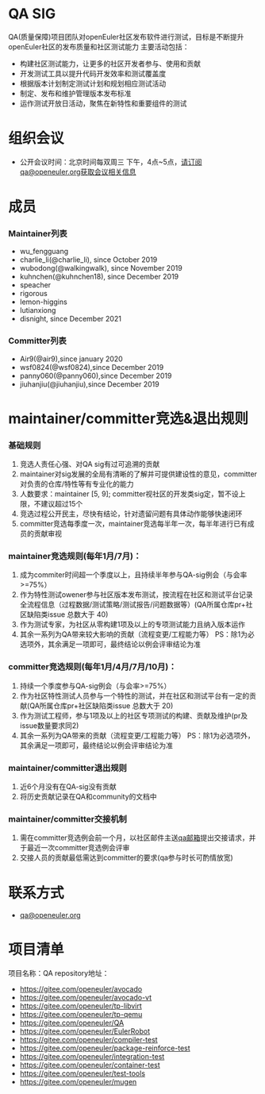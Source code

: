 
# QA SIG
QA(质量保障)项目团队对openEuler社区发布软件进行测试，目标是不断提升openEuler社区的发布质量和社区测试能力
主要活动包括：
- 构建社区测试能力，让更多的社区开发者参与、使用和贡献
- 开发测试工具以提升代码开发效率和测试覆盖度
- 根据版本计划制定测试计划和规划相应测试活动
- 制定、发布和维护管理版本发布标准
- 运作测试开放日活动，聚焦在新特性和重要组件的测试

# 组织会议
- 公开会议时间：北京时间每双周三 下午，4点~5点，请订阅qa@openeuler.org获取会议相关信息

# 成员
### Maintainer列表
- wu_fengguang
- charlie_li(@charlie_li), since October 2019
- wubodong(@walkingwalk), since November 2019
- kuhnchen(@kuhnchen18), since December 2019
- speacher
- rigorous
- lemon-higgins
- lutianxiong
- disnight, since December 2021

### Committer列表
- Air9(@air9),since january 2020
- wsf0824(@wsf0824),since December 2019
- panny060(@panny060),since December 2019
- jiuhanjiu(@jiuhanjiu),since December 2019


# maintainer/committer竞选&退出规则
### 基础规则
1. 竞选人责任心强、对QA sig有过可追溯的贡献
2. maintainer对sig发展的全局有清晰的了解并可提供建设性的意见，committer对负责的仓库/特性等有专业化的能力
3. 人数要求：maintainer [5, 9]; committer视社区的开发类sig定，暂不设上限，不建议超过15个
4. 竞选过程公开民主，尽快有结论，针对遗留问题有具体动作能够快速闭环
5. committer竞选每季度一次，maintainer竞选每半年一次，每半年进行已有成员的贡献审视

### maintainer竞选规则(每年1月/7月)：
1. 成为commiter时间超一个季度以上，且持续半年参与QA-sig例会（与会率>=75%）
2. 作为特性测试owener参与社区版本发布测试，按流程在社区和测试平台记录全流程信息（过程数据/测试策略/测试报告/问题数据等）(QA所属仓库pr+社区缺陷类issue 总数大于 40)
3. 作为测试专家，为社区从零构建1项及以上的专项测试能力且纳入版本运作
4. 其余一系列为QA带来较大影响的贡献（流程变更/工程能力等）
PS：除1为必选项外，其余满足一项即可，最终结论以例会评审结论为准

### committer竞选规则(每年1月/4月/7月/10月)：
1. 持续一个季度参与QA-sig例会（与会率>=75%）
2. 作为社区特性测试人员参与一个特性的测试，并在社区和测试平台有一定的贡献(QA所属仓库pr+社区缺陷类issue 总数大于 20)
3. 作为测试工程师，参与1项及以上的社区专项测试的构建、贡献及维护(pr及issue数量要求同2)
4. 其余一系列为QA带来的贡献（流程变更/工程能力等）
PS：除1为必选项外，其余满足一项即可，最终结论以例会评审结论为准

### maintainer/committer退出规则
1. 近6个月没有在QA-sig没有贡献
2. 将历史贡献记录在QA和community的文档中

### maintainer/committer交接机制
1. 需在committer竞选例会前一个月，以社区邮件主送[qa邮箱](qa@openeuler.org)提出交接请求，并于最近一次committer竞选例会评审
2. 交接人员的贡献最低需达到committer的要求(qa参与时长可酌情放宽)

# 联系方式
- qa@openeuler.org

# 项目清单

项目名称：QA
repository地址：
  - https://gitee.com/openeuler/avocado
  - https://gitee.com/openeuler/avocado-vt
  - https://gitee.com/openeuler/tp-libvirt
  - https://gitee.com/openeuler/tp-qemu
  - https://gitee.com/openeuler/QA
  - https://gitee.com/openeuler/EulerRobot
  - https://gitee.com/openeuler/compiler-test
  - https://gitee.com/openeuler/package-reinforce-test
  - https://gitee.com/openeuler/integration-test
  - https://gitee.com/openeuler/container-test
  - https://gitee.com/openeuler/test-tools
  - https://gitee.com/openeuler/mugen
